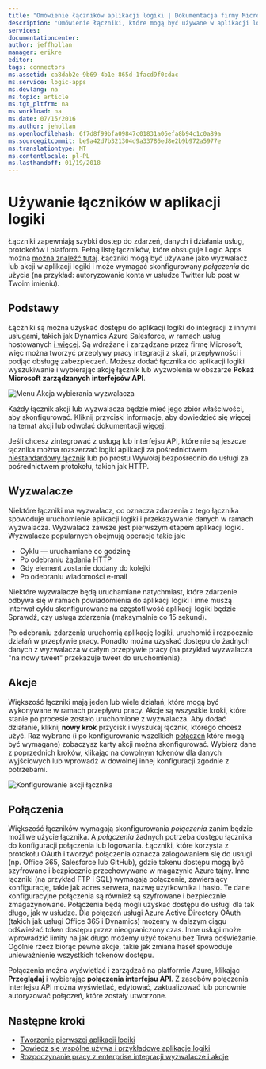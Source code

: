 ```yaml
---
title: "Omówienie łączników aplikacji logiki | Dokumentacja firmy Microsoft"
description: "Omówienie łączniki, które mogą być używane w aplikacji logiki"
services: 
documentationcenter: 
author: jeffhollan
manager: erikre
editor: 
tags: connectors
ms.assetid: ca8dab2e-9b69-4b1e-865d-1facd9f0cdac
ms.service: logic-apps
ms.devlang: na
ms.topic: article
ms.tgt_pltfrm: na
ms.workload: na
ms.date: 07/15/2016
ms.author: jehollan
ms.openlocfilehash: 6f7d8f99bfa09847c01831a06efa8b94c1c0a89a
ms.sourcegitcommit: be9a42d7b321304d9a33786ed8e2b9b972a5977e
ms.translationtype: MT
ms.contentlocale: pl-PL
ms.lasthandoff: 01/19/2018
---
```

# <a name="using-connectors-in-a-logic-app"></a>Używanie łączników w aplikacji logiki
Łączniki zapewniają szybki dostęp do zdarzeń, danych i działania usług, protokołów i platform.  Pełną listę łączników, które obsługuje Logic Apps można [można znaleźć tutaj](apis-list.md).  Łączniki mogą być używane jako wyzwalacz lub akcji w aplikacji logiki i może wymagać skonfigurowany *połączenia* do użycia (na przykład: autoryzowanie konta w usłudze Twitter lub post w Twoim imieniu).

## <a name="basics"></a>Podstawy
Łączniki są można uzyskać dostępu do aplikacji logiki do integracji z innymi usługami, takich jak Dynamics Azure Salesforce, w ramach usług hostowanych [i więcej](apis-list.md).  Są wdrażane i zarządzane przez firmę Microsoft, więc można tworzyć przepływy pracy integracji z skali, przepływności i podjąć obsługę zabezpieczeń.  Możesz dodać łącznika do aplikacji logiki wyszukiwanie i wybierając akcję łącznik lub wyzwolenia w obszarze **Pokaż Microsoft zarządzanych interfejsów API**.

![Menu Akcja wybierania wyzwalacza][1]

Każdy łącznik akcji lub wyzwalacza będzie mieć jego zbiór właściwości, aby skonfigurować.  Kliknij przyciski informacje, aby dowiedzieć się więcej na temat akcji lub odwołać dokumentacji [więcej](apis-list.md).

Jeśli chcesz zintegrować z usługą lub interfejsu API, które nie są jeszcze łącznika można rozszerzać logiki aplikacji za pośrednictwem [niestandardowy łącznik](../logic-apps/logic-apps-create-api-app.md) lub po prostu Wywołaj bezpośrednio do usługi za pośrednictwem protokołu, takich jak HTTP.

## <a name="triggers"></a>Wyzwalacze
Niektóre łączniki ma wyzwalacz, co oznacza zdarzenia z tego łącznika spowoduje uruchomienie aplikacji logiki i przekazywanie danych w ramach wyzwalacza.  Wyzwalacz zawsze jest pierwszym etapem aplikacji logiki.  Wyzwalacze popularnych obejmują operacje takie jak:

* Cyklu — uruchamiane co godzinę
* Po odebraniu żądania HTTP
* Gdy element zostanie dodany do kolejki
* Po odebraniu wiadomości e-mail

Niektóre wyzwalacze będą uruchamiane natychmiast, które zdarzenie odbywa się w ramach powiadomienia do aplikacji logiki i inne muszą interwał cyklu skonfigurowane na częstotliwość aplikacji logiki będzie Sprawdź, czy usługa zdarzenia (maksymalnie co 15 sekund).  

Po odebraniu zdarzenia uruchomią aplikację logiki, uruchomić i rozpocznie działań w przepływie pracy.  Ponadto można uzyskać dostępu do żadnych danych z wyzwalacza w całym przepływie pracy (na przykład wyzwalacza "na nowy tweet" przekazuje tweet do uruchomienia).

## <a name="actions"></a>Akcje
Większość łączniki mają jeden lub wiele działań, które mogą być wykonywane w ramach przepływu pracy.  Akcje są wszystkie kroki, które stanie po procesie zostało uruchomione z wyzwalacza.  Aby dodać działanie, kliknij **nowy krok** przycisk i wyszukaj łącznik, którego chcesz użyć.  Raz wybrane (i po konfigurowanie wszelkich [połączeń](#connections) które mogą być wymagane) zobaczysz karty akcji można skonfigurować.  Wybierz dane z poprzednich kroków, klikając na dowolnym tokenów dla danych wyjściowych lub wprowadź w dowolnej innej konfiguracji zgodnie z potrzebami.

![Konfigurowanie akcji łącznika][2]

## <a name="connections"></a>Połączenia
Większość łączników wymagają skonfigurowania *połączenia* zanim będzie możliwe użycie łącznika.  A *połączenia* żadnych potrzeba dostępu łącznika do konfiguracji połączenia lub logowania.  Łączniki, które korzysta z protokołu OAuth i tworzyć połączenia oznacza zalogowaniem się do usługi (np. Office 365, Salesforce lub GitHub), gdzie tokenu dostępu mogą być szyfrowane i bezpiecznie przechowywane w magazynie Azure tajny.  Inne łączniki (na przykład FTP i SQL) wymagają połączenie, zawierający konfigurację, takie jak adres serwera, nazwę użytkownika i hasło.  Te dane konfiguracyjne połączenia są również są szyfrowane i bezpiecznie zmagazynowane.  Połączenia będą mogli uzyskać dostępu do usługi dla tak długo, jak w usłudze.  Dla połączeń usługi Azure Active Directory OAuth (takich jak usługi Office 365 i Dynamics) możemy w dalszym ciągu odświeżać token dostępu przez nieograniczony czas.  Inne usługi może wprowadzić limity na jak długo możemy użyć tokenu bez Trwa odświeżanie.  Ogólnie rzecz biorąc pewne akcje, takie jak zmiana haseł spowoduje unieważnienie wszystkich tokenów dostępu.  

Połączenia można wyświetlać i zarządzać na platformie Azure, klikając **Przeglądaj** i wybierając **połączenia interfejsu API**.  Z zasobów połączenia interfejsu API można wyświetlać, edytować, zaktualizować lub ponownie autoryzować połączeń, które zostały utworzone.

## <a name="next-steps"></a>Następne kroki
* [Tworzenie pierwszej aplikacji logiki](../logic-apps/quickstart-create-first-logic-app-workflow.md)
* [Dowiedz się wspólne używa i przykładowe aplikacje logiki](../logic-apps/logic-apps-examples-and-scenarios.md)
* [Rozpoczynanie pracy z enterprise integracji wyzwalacze i akcje](../logic-apps/logic-apps-enterprise-integration-overview.md)

<!--Image References -->
[1]: ./media/connectors-overview/addAction.png
[2]: ./media/connectors-overview/configureAction.png

